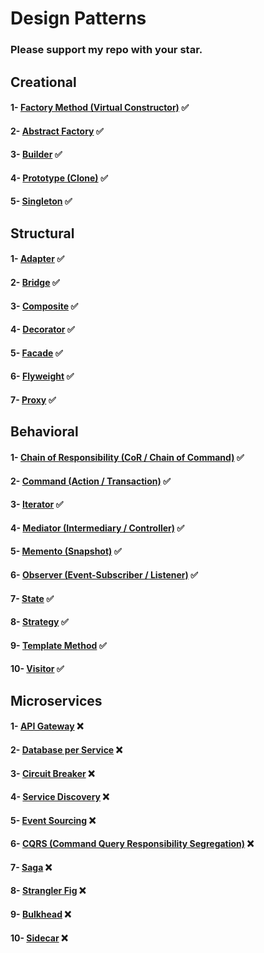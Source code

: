# Design Patterns
### Please support my repo with your star.

## Creational
#### 1- [Factory Method (Virtual Constructor)](src/creational/factory_method) ✅
#### 2- [Abstract Factory](src/creational/abstract_factory) ✅
#### 3- [Builder](src/creational/builder) ✅
#### 4- [Prototype (Clone)](src/creational/prototype) ✅
#### 5- [Singleton](src/creational/singleton) ✅

## Structural
#### 1- [Adapter](src/structural/adapter) ✅
#### 2- [Bridge](src/structural/bridge) ✅
#### 3- [Composite](src/structural/composite) ✅
#### 4- [Decorator](src/structural/decorator) ✅
#### 5- [Facade](src/structural/facade) ✅
#### 6- [Flyweight](src/structural/flyweight) ✅
#### 7- [Proxy](src/structural/proxy) ✅

## Behavioral
#### 1- [Chain of Responsibility (CoR / Chain of Command)](src/behavioral/cor) ✅
#### 2- [Command (Action / Transaction)](src/behavioral/command) ✅
#### 3- [Iterator](src/behavioral/iterator) ✅
#### 4- [Mediator (Intermediary / Controller)](src/behavioral/mediator) ✅
#### 5- [Memento (Snapshot)](src/behavioral/memento) ✅
#### 6- [Observer (Event-Subscriber / Listener)](src/behavioral/observer) ✅
#### 7- [State](src/behavioral/state) ✅
#### 8- [Strategy](src/behavioral/strategy) ✅
#### 9- [Template Method](src/behavioral/template_method) ✅
#### 10- [Visitor](src/behavioral/visitor) ✅

## Microservices
#### 1- [API Gateway](src/microservices/api_gateway) ❌
#### 2- [Database per Service](src/microservices/database_per_service) ❌
#### 3- [Circuit Breaker](src/microservices/circuit_breaker) ❌
#### 4- [Service Discovery](src/microservices/service_discovery) ❌
#### 5- [Event Sourcing](src/microservices/event_sourcing) ❌
#### 6- [CQRS (Command Query Responsibility Segregation)](src/microservices/cqrs) ❌
#### 7- [Saga](src/microservices/saga) ❌
#### 8- [Strangler Fig](src/microservices/strangler_fig) ❌
#### 9- [Bulkhead](src/microservices/bulkhead) ❌
#### 10- [Sidecar](src/microservices/sidecar) ❌
